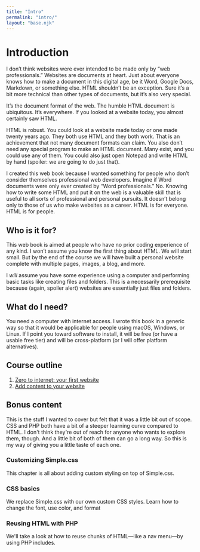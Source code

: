 ```yaml
---
title: "Intro"
permalink: "intro/"
layout: "base.njk"
---
```


# Introduction

I don’t think websites were ever intended to be made only by “web professionals.” Websites are documents at heart. Just about everyone knows how to make a document in this digital age, be it Word, Google Docs, Markdown, or something else. HTML shouldn’t be an exception. Sure it’s a bit more technical than other types of documents, but it’s also very special.

It’s the document format of the web. The humble HTML document is ubiquitous. It’s everywhere. If you looked at a website today, you almost certainly saw HTML.

HTML is robust. You could look at a website made today or one made twenty years ago. They both use HTML and they both work. That is an achievement that not many document formats can claim. You also don’t need any special program to make an HTML document. Many exist, and you could use any of them. You could also just open Notepad and write HTML by hand (spoiler: we are going to do just that).

I created this web book because I wanted something for people who don’t consider themselves professional web developers. Imagine if Word documents were only ever created by “Word professionals.” No. Knowing how to write some HTML and put it on the web is a valuable skill that is useful to all sorts of professional and personal pursuits. It doesn’t belong only to those of us who make websites as a career. HTML is for everyone. HTML is for people.

## Who is it for?

This web book is aimed at people who have no prior coding experience of any kind. I won’t assume you know the first thing about HTML. We will start small. But by the end of the course we will have built a personal website complete with multiple pages, images, a blog, and more.

I *will* assume you have some experience using a computer and performing basic tasks like creating files and folders. This is a necessarily prerequisite because (again, spoiler alert) websites are essentially just files and folders.

## What do I need?

You need a computer with internet access. I wrote this book in a generic way so that it would be applicable for people using macOS, Windows, or Linux. If I point you toward software to install, it will be free (or have a usable free tier) and will be cross-platform (or I will offer platform alternatives).

## Course outline

1. [Zero to internet: your first website](/zero-to-internet-your-first-website)
1. [Add content to your website](/add-content-to-your-website)

## Bonus content

This is the stuff I wanted to cover but felt that it was a little bit out of scope. CSS and PHP both have a bit of a steeper learning curve compared to HTML. I don't think they're out of reach for anyone who wants to explore them, though. And a little bit of both of them can go a long way. So this is my way of giving you a little taste of each one.

### Customizing Simple.css

This chapter is all about adding custom styling on top of Simple.css.

### CSS basics

We replace Simple.css with our own custom CSS styles. Learn how to change the font, use color, and format 

### Reusing HTML with PHP

We'll take a look at how to reuse chunks of HTML—like a nav menu—by using PHP includes.